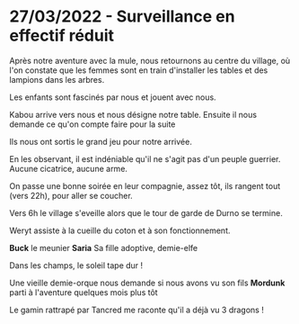 # 27/03/2022 - Surveillance en effectif réduit
Après notre aventure avec la mule, nous retournons au centre du village, où l'on constate que les femmes sont en train d'installer les tables et des lampions dans les arbres. 

Les enfants sont fascinés par nous et jouent avec nous. 

Kabou arrive vers nous et nous désigne notre table. Ensuite il nous demande ce qu'on compte faire pour la suite

Ils nous ont sortis le grand jeu pour notre arrivée.

En les observant, il est indéniable qu'il ne s'agit pas d'un peuple guerrier. Aucune cicatrice, aucune arme.

On passe une bonne soirée en leur compagnie, assez tôt, ils rangent tout (vers 22h), pour aller se coucher. 

Vers 6h le village s'eveille alors que le tour de garde de Durno se termine.

Weryt assiste à la cueille du coton et à son fonctionnement.


**Buck** le meunier
**Saria** Sa fille adoptive, demie-elfe

Dans les champs, le soleil tape dur !

Une vieille demie-orque nous demande si nous avons vu son fils **Mordunk** parti à l'aventure quelques mois plus tôt

Le gamin rattrapé par Tancred me raconte qu'il a déjà vu 3 dragons !
